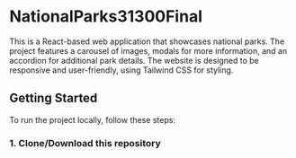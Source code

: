 # NationalParks31300Final

This is a React-based web application that showcases national parks. The project features a carousel of images, modals for more information, and an accordion for additional park details. The website is designed to be responsive and user-friendly, using Tailwind CSS for styling.

## Getting Started

To run the project locally, follow these steps:

### 1. Clone/Download this repository


